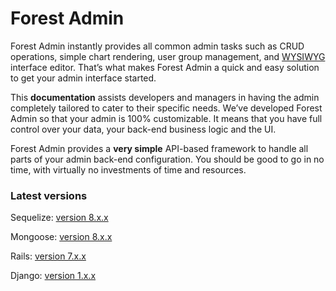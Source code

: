 # Forest Admin

Forest Admin instantly provides all common admin tasks such as CRUD operations, simple chart rendering, user group management, and [WYSIWYG](https://en.wikipedia.org/wiki/WYSIWYG) interface editor. That’s what makes Forest Admin a quick and easy solution to get your admin interface started.

This **documentation** assists developers and managers in having the admin completely tailored to cater to their specific needs. We’ve developed Forest Admin so that your admin is 100% customizable. It means that you have full control over your data, your back-end business logic and the UI.

Forest Admin provides a **very simple** API-based framework to handle all parts of your admin back-end configuration. You should be good to go in no time, with virtually no investments of time and resources.

### Latest versions

Sequelize: [version 8.x.x](https://github.com/ForestAdmin/forest-express-sequelize)

Mongoose: [version 8.x.x](https://github.com/ForestAdmin/forest-express-mongoose)

Rails: [version 7.x.x](https://github.com/ForestAdmin/forest-rails)

Django: [version 1.x.x](https://github.com/ForestAdmin/django-forestadmin)
